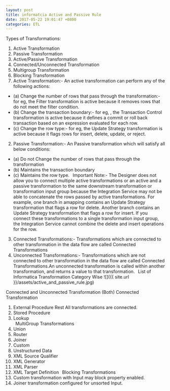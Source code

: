 ```yaml
---
layout: post
title: informatcia Active and Passive Rule
date: 2017-05-22 19:01:47 +0800
categories: ETL
---
```


Types of Transformations: 
  
1. Active Transformation 
2. Passive Transformation 
3. Active/Passive Transformation 
4. Connected/Unconnected Transformation 
5. Multigroup Transformation 
6. Blocking Transformation 
  
1. Active Transformation:- An active transformation can perform any of the following actions: 
  
- (a) Change the number of rows that pass through the transformation:- for eg, the Filter transformation is 
active because it removes rows that do not meet the filter condition. 
- (b) Change the transaction boundary:- for eg, , the Transaction Control transformation is active because it defines a commit or roll back transaction based on an expression evaluated for each row. 
- (c) Change the row type:- for eg, the Update Strategy transformation is active because it flags rows for 
insert, delete, update, or reject. 
  
  
2. Passive Transformation:- An Passive transformation which will satisfy all below conditions: 
  
- (a) Do not Change the number of rows that pass through the transformation 
- (b) Maintains the transaction boundary 
- (c) Maintains the row type. 
  
Important Note:- The Designer does not allow you to connect multiple active transformations or an active and a passive transformation to the same downstream transformation or transformation input group because the Integration Service may not be able to concatenate the rows passed by active transformations. For example, one branch in amapping contains an Update Strategy transformation that flags a row for delete. Another branch contains an Update Strategy transformation that flags a row for insert. If you connect these transformations to a single transformation input group, the Integration Service cannot combine the delete and insert operations for the row. 
  
3. Connected Transformations:- Transformations which are connected to other transformation in the data flow are called Connected Transformations 
  
4. Unconnected Transformations:- Transformations which are not connected to other transformation in the data flow are called Connected Transformations.An unconnected transformation is called within another 
transformation, and returns a value to that transformation. 
  
List of Informatica Transformation Category Wise 
![]({{ site.url }}/assets/active_and_passive_rule.jpg)

Connected and Unconnected Transformation (Both) Connected Transformation 
1. External Procedure Rest All transformations are connected. 
2. Stored Procedure 
3. Lookup  
  
MultiGroup Transformations 
1. Union 
2. Router 
3. Joiner 
4. Custom 
5. Unstructured Data 
6. XML Source Qualifier 
7. XML Generator 
8. XML Parser 
9. XML Target Definition 
  
Blocking Transformations  
1. Custom transformation with Input may block property enabled. 
2. Joiner transformation configured for unsorted Input. 
  
